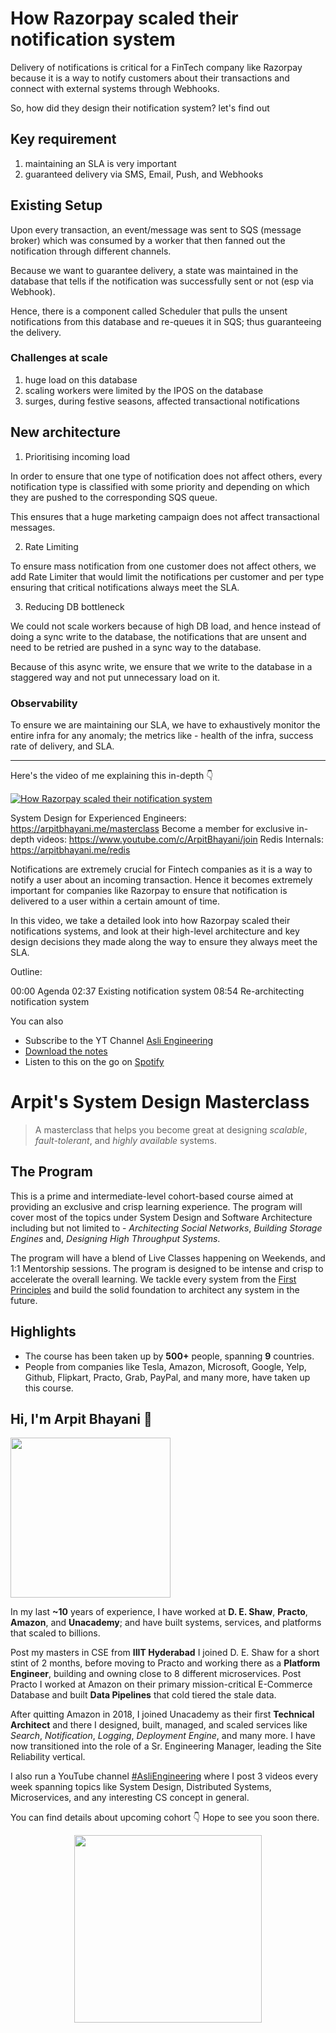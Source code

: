 How Razorpay scaled their notification system
===


Delivery of notifications is critical for a FinTech company like Razorpay because it is a way to notify customers about their transactions and connect with external systems through Webhooks.

So, how did they design their notification system? let's find out

## Key requirement

1. maintaining an SLA is very important
2. guaranteed delivery via SMS, Email, Push, and Webhooks

## Existing Setup

Upon every transaction, an event/message was sent to SQS (message broker) which was consumed by a worker that then fanned out the notification through different channels.

Because we want to guarantee delivery, a state was maintained in the database that tells if the notification was successfully sent or not (esp via Webhook).

Hence, there is a component called Scheduler that pulls the unsent notifications from this database and re-queues it in SQS; thus guaranteeing the delivery.

### Challenges at scale

1. huge load on this database
2. scaling workers were limited by the IPOS on the database
3. surges, during festive seasons, affected transactional notifications

## New architecture

1. Prioritising incoming load

In order to ensure that one type of notification does not affect others, every notification type is classified with some priority and depending on which they are pushed to the corresponding SQS queue.

This ensures that a huge marketing campaign does not affect transactional messages.

2. Rate Limiting

To ensure mass notification from one customer does not affect others, we add Rate Limiter that would limit the notifications per customer and per type ensuring that critical notifications always meet the SLA.

3. Reducing DB bottleneck

We could not scale workers because of high DB load, and hence instead of doing a sync write to the database, the notifications that are unsent and need to be retried are pushed in a sync way to the database.

Because of this async write, we ensure that we write to the database in a staggered way and not put unnecessary load on it.

### Observability

To ensure we are maintaining our SLA, we have to exhaustively monitor the entire infra for any anomaly; the metrics like - health of the infra, success rate of delivery, and SLA.
<hr />


<p>Here's the video of me explaining this in-depth 👇‍</p>

[![How Razorpay scaled their notification system](https://i.ytimg.com/vi/DQwlmTvs6xA/mqdefault.jpg)](https://www.youtube.com/watch?v=DQwlmTvs6xA)

System Design for Experienced Engineers: https://arpitbhayani.me/masterclass
Become a member for exclusive in-depth videos: https://www.youtube.com/c/ArpitBhayani/join
Redis Internals: https://arpitbhayani.me/redis

Notifications are extremely crucial for Fintech companies as it is a way to notify a user about an incoming transaction. Hence it becomes extremely important for companies like Razorpay to ensure that notification is delivered to a user within a certain amount of time.

In this video, we take a detailed look into how Razorpay scaled their notifications systems, and look at their high-level architecture and key design decisions they made along the way to ensure they always meet the SLA.

Outline:

00:00 Agenda
02:37 Existing notification system
08:54 Re-architecting notification system

You can also
 - Subscribe to the YT Channel [Asli Engineering](https://youtube.com/c/ArpitBhayani)
 - [Download the notes](https://drive.google.com/file/d/1423Wn1CrO0goeiYuQo8DpUhrWbfR6KDs/view?usp=sharing)
 - Listen to this on the go on [Spotify](https://open.spotify.com/show/7qMoamm2iZQrsPVm6IQLoD)

# Arpit's System Design Masterclass

> A masterclass that helps you become great at designing _scalable_, _fault-tolerant_, and _highly available_ systems.

## The Program

This is a prime and intermediate-level cohort-based course aimed at providing an exclusive and crisp learning experience. The program will cover most of the topics under System Design and Software Architecture including but not limited to - _Architecting Social Networks_, _Building Storage Engines_ and, _Designing High Throughput Systems_.

The program will have a blend of Live Classes happening on Weekends, and 1:1 Mentorship sessions. The program is designed to be intense and crisp to accelerate the overall learning. We tackle every system from the [First Principles](https://en.wikipedia.org/wiki/First_principle) and build the solid foundation to architect any system in the future.


## Highlights

 - The course has been taken up by __500+__ people, spanning __9__ countries.
 - People from companies like Tesla, Amazon, Microsoft, Google, Yelp, Github, Flipkart, Practo, Grab, PayPal, and many more, have taken up this course.


## Hi, I'm Arpit Bhayani 👋

<img width="256px" src="https://edge.arpitbhayani.me/img/arpit.jpg" />

In my last **~10** years of experience, I have worked at **D. E. Shaw**, **Practo**, **Amazon**, and **Unacademy**; and have built systems, services, and platforms that scaled to billions.

Post my masters in CSE from **IIIT Hyderabad** I joined D. E. Shaw for a short stint of 2 months, before moving to Practo and working there as a **Platform Engineer**, building and owning close to 8 different microservices. Post Practo I worked at Amazon on their primary mission-critical E-Commerce Database and built **Data Pipelines** that cold tiered the stale data.

After quitting Amazon in 2018, I joined Unacademy as their first **Technical Architect** and there I designed, built, managed, and scaled services like _Search_, _Notification_, _Logging_, _Deployment Engine_, and many more. I have now transitioned into the role of a Sr. Engineering Manager, leading the Site Reliability vertical.

I also run a YouTube channel [#AsliEngineering](https://www.youtube.com/c/ArpitBhayani) where I post 3 videos every week spanning topics like System Design, Distributed Systems, Microservices, and any interesting CS concept in general.

You can find details about upcoming cohort 👇‍ Hope to see you soon there.

<center>
<a target="_blank" href="https://arpitbhayani.me/masterclass">
<img src="https://user-images.githubusercontent.com/4745789/137859181-d4499cf4-ce65-4466-8b88-a078ece0f081.PNG" width="300px" />
</a>
</center>